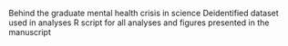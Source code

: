 Behind the graduate mental health crisis in science
Deidentified dataset used in analyses
R script for all analyses and figures presented in the manuscript
